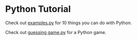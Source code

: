 # Python Tutorial

Check out [examples.py](examples.py) for 10 things you can do with Python.

Check out [guessing game.py](guessinggame.py) for a Python game.
